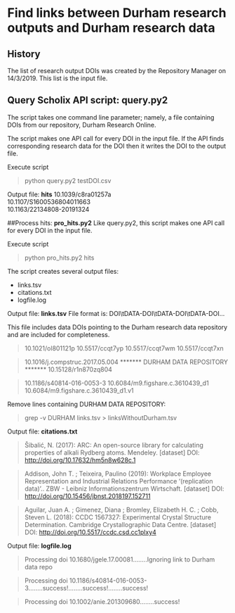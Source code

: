 # Find links between Durham research outputs and Durham research data

## History
The list of research output DOIs was created by the Repository Manager on 14/3/2019.
This list is the input file.


## Query Scholix API script: **query.py2**
The script takes one command line parameter; namely, a file containing DOIs from our repository, Durham Research Online.

The script makes one API call for every DOI in the input file.  If the API finds corresponding research data for the DOI then it writes the DOI to the output file.

Execute script
> python query.py2 testDOI.csv

Output file: **hits**
10.1039/c8ra01257a  
10.1107/S1600536804011663  
10.1163/22134808-20191324


##Process hits: **pro_hits.py2**
Like query.py2, this script makes one API call for every DOI in the input file.

Execute script
> python pro_hits.py2 hits

The script creates several output files:
- links.tsv
- citations.txt
- logfile.log

Output file: **links.tsv**
File format is: DOI\tDATA-DOI\tDATA-DOI\tDATA-DOI...

This file includes data DOIs pointing to the Durham research data repository and are included for completeness.
>10.1021/ol801121p	10.5517/ccqt7yp	10.5517/ccqt7wm	10.5517/ccqt7xn

>10.1016/j.compstruc.2017.05.004	******* DURHAM DATA REPOSITORY *******  10.15128/r1n870zq804

>10.1186/s40814-016-0053-3	10.6084/m9.figshare.c.3610439_d1	10.6084/m9.figshare.c.3610439_d1.v1

Remove lines containing DURHAM DATA REPOSITORY:
>grep -v DURHAM links.tsv > linksWithoutDurham.tsv

Output file: **citations.txt**
>Šibalić, N.  (2017):  ARC: An open-source library for calculating properties of alkali Rydberg atoms.  Mendeley.  [dataset]  DOI: http://doi.org/10.17632/hm5n8w628c.1

>Addison, John T. ; Teixeira, Paulino  (2019):  Workplace Employee Representation and Industrial Relations Performance ‘(replication data)’..  ZBW - Leibniz Informationszentrum Wirtschaft.  [dataset]  DOI: http://doi.org/10.15456/jbnst.2018197.152711

>Aguilar, Juan A. ; Gimenez, Diana ; Bromley, Elizabeth H. C. ; Cobb, Steven L.  (2018):  CCDC 1567327: Experimental Crystal Structure Determination.  Cambridge Crystallographic Data Centre.  [dataset]  DOI: http://doi.org/10.5517/ccdc.csd.cc1plxy4


Output file: **logfile.log**
>Processing doi 10.1680/jgele.17.00081........Ignoring link to Durham data repo

>Processing doi 10.1186/s40814-016-0053-3........success!........success!........success!

>Processing doi 10.1002/anie.201309680........success!



